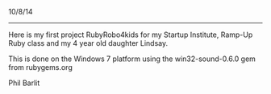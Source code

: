 
10/8/14

-------

Here is my first project RubyRobo4kids for my Startup Institute, Ramp-Up Ruby class and my 4 year old daughter Lindsay.

This is done on the Windows 7 platform using the win32-sound-0.6.0 gem from rubygems.org

Phil Barlit